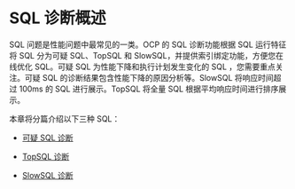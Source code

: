 SQL 诊断概述 
=============================



SQL 问题是性能问题中最常见的一类。OCP 的 SQL 诊断功能根据 SQL 运行特征将 SQL 分为可疑 SQL、TopSQL 和 SlowSQL，并提供索引绑定功能，方便您在线优化 SQL。可疑 SQL 为性能下降和执行计划发生变化的 SQL ，您需要重点关注。可疑 SQL 的诊断结果包含性能下降的原因分析等。SlowSQL 将响应时间超过 100ms 的 SQL 进行展示。TopSQL 将全量 SQL 根据平均响应时间进行排序展示。

本章将分篇介绍以下三种 SQL：

* [可疑 SQL 诊断](/zh-CN/5.administrator-guide/10.o-m-management/6.common-o-m-operations/5.performance/3.sql-diagnostics/2.diagnose-suspicious-sql-statements.md)

  

* [TopSQL 诊断](/zh-CN/5.administrator-guide/10.o-m-management/6.common-o-m-operations/5.performance/3.sql-diagnostics/3.topsql-diagnostics.md)

  

* [SlowSQL 诊断](/zh-CN/5.administrator-guide/10.o-m-management/6.common-o-m-operations/5.performance/3.sql-diagnostics/4.slowsql-diagnostics.md)

  



